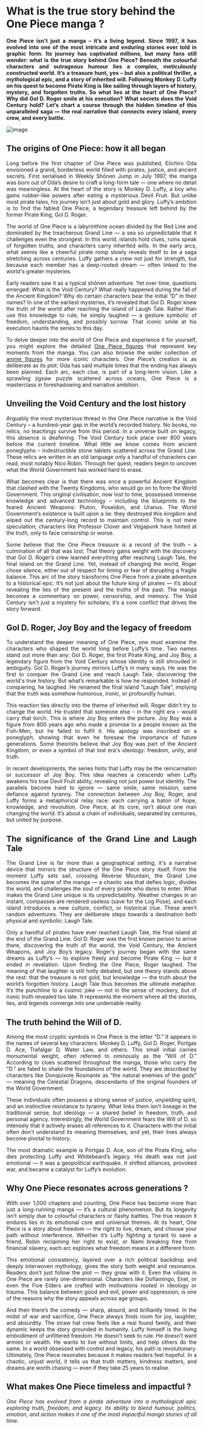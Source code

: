 # What is the true story behind the One Piece manga ?

<p style="text-align: justify;"><strong>One Piece isn't just a manga – it’s a living legend. Since 1997, it has evolved into one of the most intricate and enduring stories ever told in graphic form. Its journey has captivated millions, but many fans still wonder: what is the true story behind One Piece? Beneath the colourful characters and outrageous humour lies a complex, meticulously constructed world. It’s a treasure hunt, yes – but also a political thriller, a mythological epic, and a story of inherited will. Following Monkey D. Luffy on his quest to become Pirate King is like sailing through layers of history, mystery, and forgotten truths. So what lies at the heart of One Piece? Why did Gol D. Roger smile at his execution? What secrets does the Void Century hold? Let’s chart a course through the hidden timeline of this unparalleled saga — the real narrative that connects every island, every crew, and every battle.</strong></p>

![image](https://github.com/user-attachments/assets/35c96999-5cc0-4046-8125-e12e1010383c)


<h2 style="text-align: justify;">The origins of One Piece: how it all began</h2>
<p style="text-align: justify;">Long before the first chapter of One Piece was published, Eiichiro Oda envisioned a grand, borderless world filled with pirates, justice, and ancient secrets. First serialised in Weekly Shōnen Jump in July 1997, the manga was born out of Oda’s desire to craft a long-form tale — one where no detail was meaningless. At the heart of the story is Monkey D. Luffy, a boy who gains rubber-like powers after eating a mysterious Devil Fruit. But unlike most pirate tales, his journey isn’t just about gold and glory. Luffy’s ambition is to find the fabled One Piece, a legendary treasure left behind by the former Pirate King, Gol D. Roger.</p>
<p style="text-align: justify;">The world of One Piece is a labyrinthine ocean divided by the Red Line and dominated by the treacherous Grand Line — a sea so unpredictable that it challenges even the strongest. In this world, islands hold clues, ruins speak of forgotten truths, and characters carry inherited wills. In the early arcs, what seems like a cheerful pirate romp slowly reveals itself to be a saga stretching across centuries. Luffy gathers a crew not just for strength, but because each member has a deep-rooted dream — often linked to the world's greater mysteries.</p>
<p style="text-align: justify;">Early readers saw it as a typical shōnen adventure. Yet over time, questions emerged: What is the Void Century? What really happened during the fall of the Ancient Kingdom? Why do certain characters bear the initial “D” in their names? In one of the earliest mysteries, it’s revealed that Gol D. Roger knew the truth of the world after reaching the island of Laugh Tale. Rather than use this knowledge to rule, he simply laughed — a gesture symbolic of freedom, understanding, and possibly sorrow. That iconic smile at his execution haunts the series to this day.</p>
<p style="text-align: justify;">To delve deeper into the world of One Piece and experience it for yourself, you might explore the detailed <a href="https://anime-figures-shop.co.uk/collections/one-piece-figures">One Piece figures</a> that represent key moments from the manga. You can also browse the wider collection of <a href="https://anime-figures-shop.co.uk/">anime figures</a> for more iconic characters. One Piece’s creation is as deliberate as its plot: Oda has said multiple times that the ending has always been planned. Each arc, each clue, is part of a long-term vision. Like a sprawling jigsaw puzzle scattered across oceans, One Piece is a masterclass in foreshadowing and narrative ambition.</p>

<h2 style="text-align: justify;">Unveiling the Void Century and the lost history</h2>
<p style="text-align: justify;">Arguably the most mysterious thread in the One Piece narrative is the Void Century – a hundred-year gap in the world’s recorded history. No books, no relics, no teachings survive from this period. In a universe built on legacy, this absence is deafening. The Void Century took place over 800 years before the current timeline. What little we know comes from ancient poneglyphs – indestructible stone tablets scattered across the Grand Line. These relics are written in an old language only a handful of characters can read, most notably Nico Robin. Through her quest, readers begin to uncover what the World Government has worked hard to erase.</p>
<p style="text-align: justify;">What becomes clear is that there was once a powerful Ancient Kingdom that clashed with the Twenty Kingdoms, who would go on to form the World Government. This original civilisation, now lost to time, possessed immense knowledge and advanced technology – including the blueprints to the feared Ancient Weapons: Pluton, Poseidon, and Uranus. The World Government’s existence is built upon a lie: they destroyed this kingdom and wiped out the century-long record to maintain control. This is not mere speculation; characters like Professor Clover and Vegapunk have hinted at the truth, only to face censorship or worse.</p>
<p style="text-align: justify;">Some believe that the One Piece treasure is a record of the truth – a culmination of all that was lost. That theory gains weight with the discovery that Gol D. Roger’s crew learned everything after reaching Laugh Tale, the final island on the Grand Line. Yet, instead of changing the world, Roger chose silence, either out of respect for timing or fear of disrupting a fragile balance. This arc of the story transforms One Piece from a pirate adventure to a historical epic. It’s not just about the future king of pirates — it’s about revealing the lies of the present and the truths of the past. The manga becomes a commentary on power, censorship, and memory. The Void Century isn't just a mystery for scholars; it’s a core conflict that drives the story forward.</p>

<h2 style="text-align: justify;">Gol D. Roger, Joy Boy and the legacy of freedom</h2>
<p style="text-align: justify;">To understand the deeper meaning of One Piece, one must examine the characters who shaped the world long before Luffy’s time. Two names stand out more than any: Gol D. Roger, the first Pirate King, and Joy Boy, a legendary figure from the Void Century whose identity is still shrouded in ambiguity. Gol D. Roger’s journey mirrors Luffy’s in many ways. He was the first to conquer the Grand Line and reach Laugh Tale, discovering the world's true history. But what’s remarkable is how he responded. Instead of conquering, he laughed. He renamed the final island “Laugh Tale”, implying that the truth was somehow humorous, ironic, or profoundly human.</p>
<p style="text-align: justify;">This reaction ties directly into the theme of inherited will. Roger didn’t try to change the world. He trusted that someone else – in the right era – would carry that torch. This is where Joy Boy enters the picture. Joy Boy was a figure from 800 years ago who made a promise to a people known as the Fish-Men, but he failed to fulfil it. His apology was inscribed on a poneglyph, showing that even he foresaw the importance of future generations. Some theorists believe that Joy Boy was part of the Ancient Kingdom, or even a symbol of that lost era's ideology: freedom, unity, and truth.</p>
<p style="text-align: justify;">In recent developments, the series hints that Luffy may be the reincarnation or successor of Joy Boy. This idea reaches a crescendo when Luffy awakens his true Devil Fruit ability, revealing not just power but identity. The parallels become hard to ignore — same smile, same mission, same defiance against tyranny. The connection between Joy Boy, Roger, and Luffy forms a metaphorical relay race: each carrying a baton of hope, knowledge, and revolution. One Piece, at its core, isn’t about one man changing the world. It’s about a chain of individuals, separated by centuries, but united by purpose.</p>

<h2 style="text-align: justify;">The significance of the Grand Line and Laugh Tale</h2>
<p style="text-align: justify;">The Grand Line is far more than a geographical setting; it's a narrative device that mirrors the structure of the One Piece story itself. From the moment Luffy sets sail, crossing Reverse Mountain, the Grand Line becomes the spine of the manga — a chaotic sea that defies logic, divides the world, and challenges the soul of every pirate who dares to enter. What makes the Grand Line unique is its unpredictability. Weather changes in an instant, compasses are rendered useless (save for the Log Pose), and each island introduces a new culture, conflict, or historical clue. These aren’t random adventures. They are deliberate steps towards a destination both physical and symbolic: Laugh Tale.</p>
<p style="text-align: justify;">Only a handful of pirates have ever reached Laugh Tale, the final island at the end of the Grand Line. Gol D. Roger was the first known person to arrive there, discovering the truth of the world, the Void Century, the Ancient Weapons, and Joy Boy’s legacy. Roger’s journey began with the same dreams as Luffy’s — to explore freely and become Pirate King — but it ended in revelation. Upon finding the One Piece, Roger laughed. The meaning of that laughter is still hotly debated, but one theory stands above the rest: that the treasure is not gold, but knowledge — the truth about the world’s forgotten history. Laugh Tale thus becomes the ultimate metaphor. It’s the punchline to a cosmic joke — not in the sense of mockery, but of ironic truth revealed too late. It represents the moment where all the stories, lies, and legends converge into one undeniable reality.</p>

<h2 style="text-align: justify;">The truth behind the Will of D.</h2>
<p style="text-align: justify;">Among the most cryptic symbols in One Piece is the letter “D.” It appears in the names of several key characters: Monkey D. Luffy, Gol D. Roger, Portgas D. Ace, Trafalgar D. Water Law, and others. This small initial carries monumental weight, often referred to ominously as the “Will of D.” According to clues scattered throughout the manga, those who carry the “D.” are fated to shake the foundations of the world. They are described by characters like Donquixote Rosinante as “the natural enemies of the gods” — meaning the Celestial Dragons, descendants of the original founders of the World Government.</p>
<p style="text-align: justify;">These individuals often possess a strong sense of justice, unyielding spirit, and an instinctive resistance to tyranny. What links them isn't lineage in the traditional sense, but ideology — a shared belief in freedom, truth, and personal agency. Interestingly, the World Government fears the Will of D. so intensely that it actively erases all references to it. Characters with the initial often don't understand its meaning themselves, and yet, their lives always become pivotal to history.</p>
<p style="text-align: justify;">The most dramatic example is Portgas D. Ace, son of the Pirate King, who dies protecting Luffy and Whitebeard’s legacy. His death was not just emotional — it was a geopolitical earthquake. It shifted alliances, provoked war, and became a catalyst for Luffy’s evolution.</p>

<h2 style="text-align: justify;">Why One Piece resonates across generations ?</h2>
<p style="text-align: justify;">With over 1,000 chapters and counting, One Piece has become more than just a long-running manga — it’s a cultural phenomenon. But its longevity isn’t simply due to colourful characters or flashy battles. The true reason it endures lies in its emotional core and universal themes. At its heart, One Piece is a story about freedom — the right to live, dream, and choose your path without interference. Whether it’s Luffy fighting a tyrant to save a friend, Robin reclaiming her right to exist, or Nami breaking free from financial slavery, each arc explores what freedom means in a different form.</p>
<p style="text-align: justify;">This emotional consistency, layered over a rich political backdrop and deeply interwoven mythology, gives the story both weight and resonance. Readers don’t just follow the plot — they grow with it. Even the villains in One Piece are rarely one-dimensional. Characters like Doflamingo, Enel, or even the Five Elders are crafted with motivations rooted in ideology or trauma. This balance between good and evil, power and oppression, is one of the reasons why the story appeals across age groups.</p>
<p style="text-align: justify;">And then there’s the comedy — sharp, absurd, and brilliantly timed. In the midst of war and sacrifice, One Piece always finds room for joy, laughter, and absurdity. The straw hat crew feels like a real found family, and their dynamic keeps the story grounded in humanity. Luffy himself is the living embodiment of unfiltered freedom. He doesn’t seek to rule. He doesn’t want armies or wealth. He wants to live without limits, and help others do the same. In a world obsessed with control and legacy, his path is revolutionary. Ultimately, One Piece resonates because it makes readers feel hopeful. In a chaotic, unjust world, it tells us that truth matters, kindness matters, and dreams are worth chasing — even if they take 25 years to realise.</p>

<h2 style="text-align: justify;">What makes One Piece timeless and impactful ?</h2>
<p style="text-align: justify;"><i>One Piece has evolved from a pirate adventure into a mythological epic exploring truth, freedom, and legacy. Its ability to blend humour, politics, emotion, and action makes it one of the most impactful manga stories of all time.</i></p>
